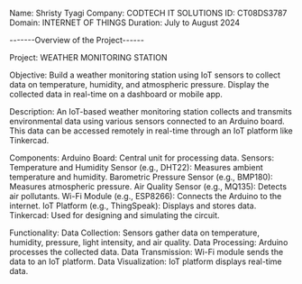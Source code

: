 Name: Shristy Tyagi
Company: CODTECH IT SOLUTIONS
ID: CT08DS3787
Domain: INTERNET OF THINGS
Duration: July to August 2024

-------Overview of the Project------

Project: WEATHER MONITORING STATION

Objective: Build a weather monitoring station using IoT sensors to collect data on
temperature, humidity, and atmospheric pressure. Display the collected data in
real-time on a dashboard or mobile app.

Description: An IoT-based weather monitoring station collects and transmits environmental data using various sensors connected to an Arduino board. This data can be accessed remotely in real-time through an IoT platform like Tinkercad.

Components:
Arduino Board: Central unit for processing data.
Sensors:
Temperature and Humidity Sensor (e.g., DHT22): Measures ambient temperature and humidity.
Barometric Pressure Sensor (e.g., BMP180): Measures atmospheric pressure.
Air Quality Sensor (e.g., MQ135): Detects air pollutants.
Wi-Fi Module (e.g., ESP8266): Connects the Arduino to the internet.
IoT Platform (e.g., ThingSpeak): Displays and stores data.
Tinkercad: Used for designing and simulating the circuit.


Functionality:
Data Collection: Sensors gather data on temperature, humidity, pressure, light intensity, and air quality.
Data Processing: Arduino processes the collected data.
Data Transmission: Wi-Fi module sends the data to an IoT platform.
Data Visualization: IoT platform displays real-time data.
